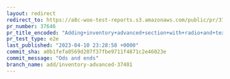```yaml
---
layout: redirect
redirect_to: https://a8c-woo-test-reports.s3.amazonaws.com/public/pr/37646/e2e/index.html
pr_number: 37646
pr_title_encoded: "Adding+inventory+advanced+section+with+radio+and+text+fields"
pr_test_type: e2e
last_published: "2023-04-10 23:28:58 +0000"
commit_sha: a0b1fefa0569d207f37fbe9711f4871c2e46023e
commit_message: "Ods and ends"
branch_name: add/inventory-advanced-37401
---
```


